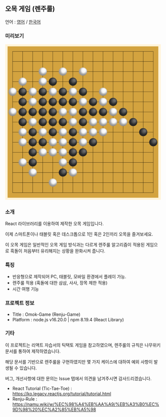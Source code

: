## 오목 게임 (렌주룰)

언어 : [영어](./README.md) / [한국어](./README_korean.md)

### 미리보기
![preview](./preview.png)


### 소개
React 라이브러리를 이용하여 제작한 오목 게임입니다.

이제 스마트폰이나 태블릿 혹은 데스크톱으로 1인 혹은 2인끼리 오목을 즐겨보세요.

이 오목 게임은 일반적인 오목 게임 방식과는 다르게 렌주룰 알고리즘이 적용된 게임으로 흑돌이 처음부터 유리해지는 상황을 완화시켜 줍니다.


### 특징
- 반응형으로 제작되어 PC, 태블릿, 모바일 환경에서 플레이 가능.
- 렌주룰 적용 (혹돌에 대한 삼삼, 사사, 장목 제한 적용)
- 시간 여행 기능


### 프로젝트 정보
- Title : Omok-Game (Renju-Game)
- Platform : node.js v16.20.0 | npm 8.19.4 (React Library)


### 기타
이 프로젝트는 리액트 자습서의 틱택토 게임을 참고하였으며, 렌주룰의 규칙은 나무위키 문서를 통하여 제작하였습니다.

해당 문서를 기반으로 렌주룰을 구현하였지만 몇 가지 케이스에 대하여 예외 사항이 발생될 수 있습니다.

버그, 개선사항에 대한 문의는 Issue 탭에서 의견을 남겨주시면 감사드리겠습니다.


- React Tutorial (Tic-Tae-Toe) : https://ko.legacy.reactjs.org/tutorial/tutorial.html
- Renju-Rule : https://namu.wiki/w/%EC%98%A4%EB%AA%A9/%EB%A3%B0%EC%9D%98%20%EC%A2%85%EB%A5%98
